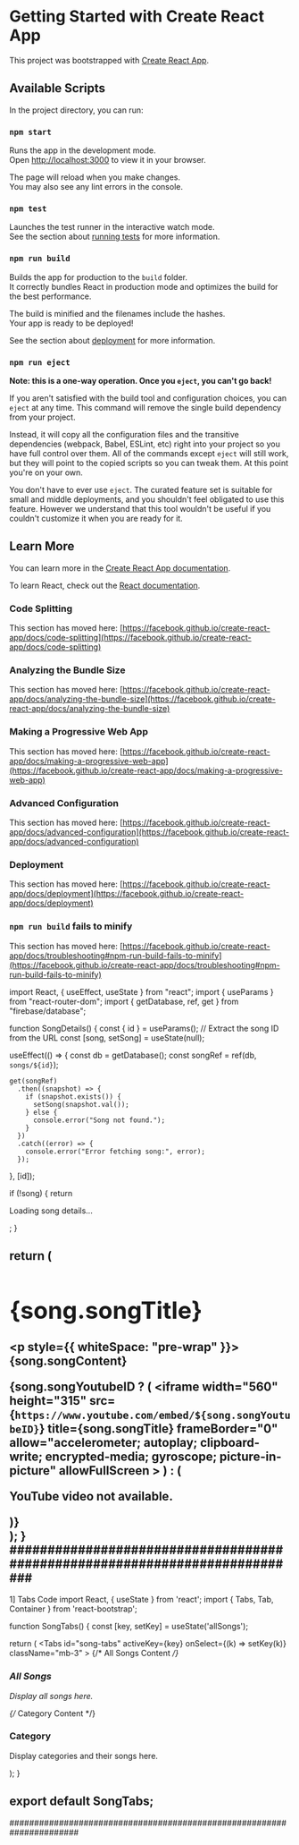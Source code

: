 # Getting Started with Create React App

This project was bootstrapped with [Create React App](https://github.com/facebook/create-react-app).

## Available Scripts

In the project directory, you can run:

### `npm start`

Runs the app in the development mode.\
Open [http://localhost:3000](http://localhost:3000) to view it in your browser.

The page will reload when you make changes.\
You may also see any lint errors in the console.

### `npm test`

Launches the test runner in the interactive watch mode.\
See the section about [running tests](https://facebook.github.io/create-react-app/docs/running-tests) for more information.

### `npm run build`

Builds the app for production to the `build` folder.\
It correctly bundles React in production mode and optimizes the build for the best performance.

The build is minified and the filenames include the hashes.\
Your app is ready to be deployed!

See the section about [deployment](https://facebook.github.io/create-react-app/docs/deployment) for more information.

### `npm run eject`

**Note: this is a one-way operation. Once you `eject`, you can't go back!**

If you aren't satisfied with the build tool and configuration choices, you can `eject` at any time. This command will remove the single build dependency from your project.

Instead, it will copy all the configuration files and the transitive dependencies (webpack, Babel, ESLint, etc) right into your project so you have full control over them. All of the commands except `eject` will still work, but they will point to the copied scripts so you can tweak them. At this point you're on your own.

You don't have to ever use `eject`. The curated feature set is suitable for small and middle deployments, and you shouldn't feel obligated to use this feature. However we understand that this tool wouldn't be useful if you couldn't customize it when you are ready for it.

## Learn More

You can learn more in the [Create React App documentation](https://facebook.github.io/create-react-app/docs/getting-started).

To learn React, check out the [React documentation](https://reactjs.org/).

### Code Splitting

This section has moved here: [https://facebook.github.io/create-react-app/docs/code-splitting](https://facebook.github.io/create-react-app/docs/code-splitting)

### Analyzing the Bundle Size

This section has moved here: [https://facebook.github.io/create-react-app/docs/analyzing-the-bundle-size](https://facebook.github.io/create-react-app/docs/analyzing-the-bundle-size)

### Making a Progressive Web App

This section has moved here: [https://facebook.github.io/create-react-app/docs/making-a-progressive-web-app](https://facebook.github.io/create-react-app/docs/making-a-progressive-web-app)

### Advanced Configuration

This section has moved here: [https://facebook.github.io/create-react-app/docs/advanced-configuration](https://facebook.github.io/create-react-app/docs/advanced-configuration)

### Deployment

This section has moved here: [https://facebook.github.io/create-react-app/docs/deployment](https://facebook.github.io/create-react-app/docs/deployment)

### `npm run build` fails to minify

This section has moved here: [https://facebook.github.io/create-react-app/docs/troubleshooting#npm-run-build-fails-to-minify](https://facebook.github.io/create-react-app/docs/troubleshooting#npm-run-build-fails-to-minify)



import React, { useEffect, useState } from "react";
import { useParams } from "react-router-dom";
import { getDatabase, ref, get } from "firebase/database";

function SongDetails() {
  const { id } = useParams(); // Extract the song ID from the URL
  const [song, setSong] = useState(null);

  useEffect(() => {
    const db = getDatabase();
    const songRef = ref(db, `songs/${id}`);

    get(songRef)
      .then((snapshot) => {
        if (snapshot.exists()) {
          setSong(snapshot.val());
        } else {
          console.error("Song not found.");
        }
      })
      .catch((error) => {
        console.error("Error fetching song:", error);
      });
  }, [id]);

  if (!song) {
    return <p>Loading song details...</p>;
  }

  return (
    <div>
      <h1>{song.songTitle}</h1>
      <p style={{ whiteSpace: "pre-wrap" }}>{song.songContent}</p>
      {song.songYoutubeID ? (
        <iframe
          width="560"
          height="315"
          src={`https://www.youtube.com/embed/${song.songYoutubeID}`}
          title={song.songTitle}
          frameBorder="0"
          allow="accelerometer; autoplay; clipboard-write; encrypted-media; gyroscope; picture-in-picture"
          allowFullScreen
        ></iframe>
      ) : (
        <p>YouTube video not available.</p>
      )}
    </div>
  );
}
###########################################################################
---------------------------------------------------------------------------
1] Tabs Code
import React, { useState } from 'react';
import { Tabs, Tab, Container } from 'react-bootstrap';

function SongTabs() {
  const [key, setKey] = useState('allSongs');

  return (
    <Container className="mt-4">
      <Tabs
        id="song-tabs"
        activeKey={key}
        onSelect={(k) => setKey(k)}
        className="mb-3"
      >
        <Tab eventKey="allSongs" title="All Songs">
          {/* All Songs Content */}
          <div>
            <h3>All Songs</h3>
            <p>Display all songs here.</p>
          </div>
        </Tab>
        <Tab eventKey="category" title="Category">
          {/* Category Content */}
          <div>
            <h3>Category</h3>
            <p>Display categories and their songs here.</p>
          </div>
        </Tab>
      </Tabs>
    </Container>
  );
}

export default SongTabs;
----------------------------------------------------------------------
######################################################################